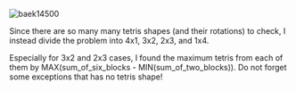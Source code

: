 ![baek14500](https://user-images.githubusercontent.com/48712088/197559094-a88a8193-d865-49b2-8af4-08e9e18b7f98.jpg)

Since there are so many many tetris shapes (and their rotations) to check, I instead divide the problem into 4x1, 3x2, 2x3, and 1x4.

Especially for 3x2 and 2x3 cases, I found the maximum tetris from each of them by MAX(sum_of_six_blocks - MIN(sum_of_two_blocks)).
Do not forget some exceptions that has no tetris shape!
